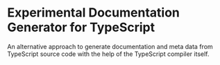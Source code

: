 Experimental Documentation Generator for TypeScript
===================================================

An alternative approach to generate documentation and meta data from TypeScript
source code with the help of the TypeScript compiler itself.

